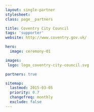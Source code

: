```yaml
---
layout: single-partner
stylesheet:
class: page__partners

title: Coventry City Council
tags: 'supporter'
website: http://www.coventry.gov.uk/

hero:
  image: ceremony-01

images:
 logo: logo_coventry-city-council.svg

partners: true

sitemap:
  lastmod: 2015-03-05
  priority: 0.7
  changefreq: monthly
  exclude: false
---
```

